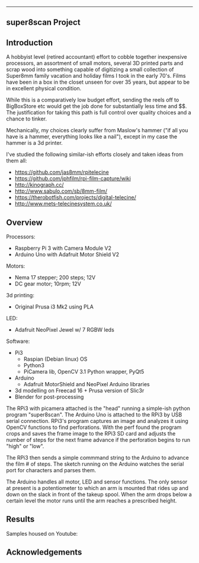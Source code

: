 ------------------
super8scan Project
------------------

Introduction
------------

A hobbyist level (retired accountant) effort to cobble together inexpensive processors, an assortment of small motors, several 3D printed parts and scrap wood into something capable of digitizing a small collection of Super8mm family vacation and holiday films I took in the early 70's.  Films have been in a box in the closet unseen for over 35 years, but appear to be in excellent physical condition.

While this is a comparatively low budget effort, sending the reels off to BigBoxStore etc would get the job done for substantially less time and $$.  The justification for taking this path is full control over quality choices and a chance to tinker.

Mechanically, my choices clearly suffer from Maslow's hammer ("if all you have is a hammer, everything looks like a nail"), except in my case the hammer is a 3d printer.  

I've studied the following similar-ish efforts closely and taken ideas from them all:

- https://github.com/jas8mm/rpitelecine
- https://github.com/jphfilm/rpi-film-capture/wiki
- http://kinograph.cc/
- http://www.sabulo.com/sb/8mm-film/
- https://therobotfish.com/projects/digital-telecine/
- http://www.mets-telecinesystem.co.uk/


Overview
--------

Processors:
- Raspberry Pi 3 with Camera Module V2
- Arduino Uno with Adafruit Motor Shield V2

Motors:
- Nema 17 stepper; 200 steps; 12V 
- DC gear motor; 10rpm; 12V

3d printing:
- Original Prusa i3 Mk2 using PLA

LED:
- Adafruit NeoPixel Jewel w/ 7 RGBW leds

Software:
- Pi3
	- Raspian (Debian linux) OS
	- Python3
	- PiCamera lib, OpenCV 3.1 Python wrapper, PyQt5
- Arduino
	- Adafruit MotorShield and NeoPixel Arduino libraries
- 3d modelling on Freecad 16 + Prusa version of Slic3r
- Blender for post-processing


The RPi3 with picamera attached is the "head" running a simple-ish python program "super8scan".  The Arduino Uno is attached to the RPi3 by USB serial connection.  RPi3's program captures an image and analyzes it using OpenCV functions to find perforations.  With the perf found the program crops and saves the frame image to the RPi3 SD card and adjusts the number of steps for the next frame advance if the perforation begins to run "high" or "low".

The RPi3 then sends a simple commmand string to the Arduino to advance the film # of steps.  The sketch running on the Arduino watches the serial port for characters and parses them.  

The Arduino handles all motor, LED and sensor functions.  The only sensor at present is a potentiometer to which an arm is mounted that rides up and down on the slack in front of the takeup spool.  When the arm drops below a certain level the motor runs until the arm reaches a prescribed height.


Results
-------

Samples housed on Youtube:

Acknowledgements
----------------

